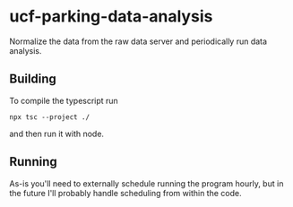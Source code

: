 # ucf-parking-data-analysis
Normalize the data from the raw data server and periodically run data analysis.

## Building
To compile the typescript run
```
npx tsc --project ./
```
and then run it with node.

## Running
As-is you'll need to externally schedule running the program hourly, but in the future I'll probably handle scheduling from within the code.
